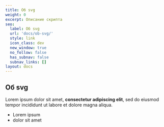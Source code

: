 ```yaml
---
title: Об svg
weight: 0
excerpt: Описание скрипта
seo:
  label: Об svg
  url: 'docs/ob-svg/'
  style: link
  icon_class: dev
  new_window: true
  no_follow: false
  has_subnav: false
  subnav_links: []
layout: docs
---
```


## Об svg

Lorem ipsum dolor sit amet, **consectetur adipiscing elit**, sed do eiusmod tempor incididunt ut labore et dolore magna aliqua.

- Lorem ipsum
- dolor sit amet

